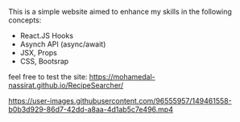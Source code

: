 This is a simple website aimed to enhance my skills in the following concepts:
  - React.JS Hooks
  - Asynch API (async/await)
  - JSX, Props
  - CSS, Bootsrap

feel free to test the site: https://mohamedal-nassirat.github.io/RecipeSearcher/

https://user-images.githubusercontent.com/96555957/149461558-b0b3d929-86d7-42dd-a8aa-4d1ab5c7e496.mp4
